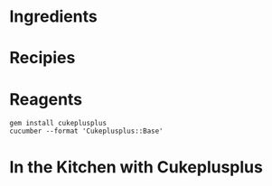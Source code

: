 Ingredients
=====


Recipies
======

Reagents
====
    gem install cukeplusplus
    cucumber --format 'Cukeplusplus::Base'

In the Kitchen with Cukeplusplus 
======================

